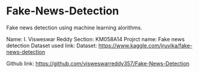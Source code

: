 # Fake-News-Detection
Fake news detection using machine learning alorithms.

Name: I. Visweswar Reddy
Section: KM058A14
Projrct name: Fake news detection
Dataset used link:
Dataset: https://www.kaggle.com/jruvika/fake-news-detection

Github link:
https://github.com/visweswarreddy357/Fake-News-Detection
